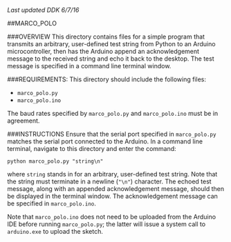 *Last updated DDK 6/7/16*

##MARCO_POLO

###OVERVIEW
This directory contains files for a simple program that transmits an arbitrary, user-defined test string from Python to an Arduino microcontroller, then has the Arduino append an acknowledgement message to the received string and echo it back to the desktop. The test message is specified in a command line terminal window.

###REQUIREMENTS:
This directory should include the following files:
* `marco_polo.py`
* `marco_polo.ino`

The baud rates specified by `marco_polo.py` and `marco_polo.ino` must be in agreement.

###INSTRUCTIONS
Ensure that the serial port specified in `marco_polo.py` matches the serial port connected to the Arduino. In a command line terminal, navigate to this directory and enter the command:

    python marco_polo.py "string\n"

where `string` stands in for an arbitrary, user-defined test string. Note that the string must terminate in a newline (`"\n"`) character. The echoed test message, along with an appended acknowledgement message, should then be displayed in the terminal window. The acknowledgement message can be specified in `marco_polo.ino`.

Note that `marco_polo.ino` does not need to be uploaded from the Arduino IDE before running `marco_polo.py`; the latter will issue a system call to `arduino.exe` to upload the sketch. 

